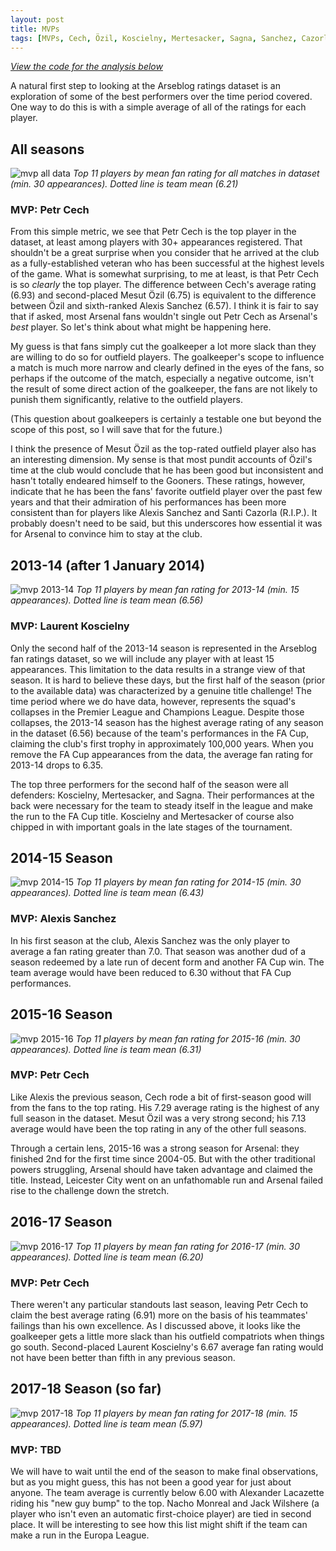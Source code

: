 ```yaml
---
layout: post
title: MVPs
tags: [MVPs, Cech, Özil, Koscielny, Mertesacker, Sagna, Sanchez, Cazorla, Monreal, Wilshere, Lacazette, FA Cup, Premier League, Champions League]
---
```

*[View the code for the analysis below](../code/2018-04-02-mvps.ipynb)*

A natural first step to looking at the Arseblog ratings dataset is an exploration of some of the best performers over the time period covered. One way to do this is with a simple average of all of the ratings for each player.

## All seasons

![mvp all data](../img/mvps/mvp_all_seasons.png)
*Top 11 players by mean fan rating for all matches in dataset (min. 30 appearances). Dotted line is team mean (6.21)*

### MVP: Petr Cech
From this simple metric, we see that Petr Cech is the top player in the dataset, at least among players with 30+ appearances registered. That shouldn't be a great surprise when you consider that he arrived at the club as a fully-established veteran who has been successful at the highest levels of the game. What is somewhat surprising, to me at least, is that Petr Cech is so *clearly* the top player. The difference between Cech's average rating (6.93) and second-placed Mesut Özil (6.75) is equivalent to the difference between Özil and sixth-ranked Alexis Sanchez (6.57). I think it is fair to say that if asked, most Arsenal fans wouldn't single out Petr Cech as Arsenal's *best* player. So let's think about what might be happening here.

My guess is that fans simply cut the goalkeeper a lot more slack than they are willing to do so for outfield players. The goalkeeper's scope to influence a match is much more narrow and clearly defined in the eyes of the fans, so perhaps if the outcome of the match, especially a negative outcome, isn't the result of some direct action of the goalkeeper, the fans are not likely to punish them significantly, relative to the outfield players.

(This question about goalkeepers is certainly a testable one but beyond the scope of this post, so I will save that for the future.)

I think the presence of Mesut Özil as the top-rated outfield player also has an interesting dimension. My sense is that most pundit accounts of Özil's time at the club would conclude that he has been good but inconsistent and hasn't totally endeared himself to the Gooners. These ratings, however, indicate that he has been the fans' favorite outfield player over the past few years and that their admiration of his performances has been more consistent than for players like Alexis Sanchez and Santi Cazorla (R.I.P.). It probably doesn't need to be said, but this underscores how essential it was for Arsenal to convince him to stay at the club.

## 2013-14 (after 1 January 2014)

![mvp 2013-14](../img/mvps/mvp_13_14.png)
*Top 11 players by mean fan rating for 2013-14 (min. 15 appearances). Dotted line is team mean (6.56)*

### MVP: Laurent Koscielny
Only the second half of the 2013-14 season is represented in the Arseblog fan ratings dataset, so we will include any player with at least 15 appearances. This limitation to the data results in a strange view of that season. It is hard to believe these days, but the first half of the season (prior to the available data) was characterized by a genuine title challenge! The time period where we do have data, however, represents the squad's collapses in the Premier League and Champions League. Despite those collapses, the 2013-14 season has the highest average rating of any season in the dataset (6.56) because of the team's performances in the FA Cup, claiming the club's first trophy in approximately 100,000 years. When you remove the FA Cup appearances from the data, the average fan rating for 2013-14 drops to 6.35.

The top three performers for the second half of the season were all defenders: Koscielny, Mertesacker, and Sagna. Their performances at the back were necessary for the team to steady itself in the league and make the run to the FA Cup title. Koscielny and Mertesacker of course also chipped in with important goals in the late stages of the tournament.

## 2014-15 Season

![mvp 2014-15](../img/mvps/mvp_14_15.png)
*Top 11 players by mean fan rating for 2014-15 (min. 30 appearances). Dotted line is team mean (6.43)*

### MVP: Alexis Sanchez
In his first season at the club, Alexis Sanchez was the only player to average a fan rating greater than 7.0. That season was another dud of a season redeemed by a late run of decent form and another FA Cup win. The team average would have been reduced to 6.30 without that FA Cup performances.

## 2015-16 Season

![mvp 2015-16](../img/mvps/mvp_15_16.png)
*Top 11 players by mean fan rating for 2015-16 (min. 30 appearances). Dotted line is team mean (6.31)*

### MVP: Petr Cech
Like Alexis the previous season, Cech rode a bit of first-season good will from the fans to the top rating. His 7.29 average rating is the highest of any full season in the dataset. Mesut Özil was a very strong second; his 7.13 average would have been the top rating in any of the other full seasons.

Through a certain lens, 2015-16 was a strong season for Arsenal: they finished 2nd for the first time since 2004-05. But with the other traditional powers struggling, Arsenal should have taken advantage and claimed the title. Instead, Leicester City went on an unfathomable run and Arsenal failed rise to the challenge down the stretch.

## 2016-17 Season

![mvp 2016-17](../img/mvps/mvp_16_17.png)
*Top 11 players by mean fan rating for 2016-17 (min. 30 appearances). Dotted line is team mean (6.20)*

### MVP: Petr Cech
There weren't any particular standouts last season, leaving Petr Cech to claim the best average rating (6.91) more on the basis of his teammates' failings than his own excellence. As I discussed above, it looks like the goalkeeper gets a little more slack than his outfield compatriots when things go south. Second-placed Laurent Koscielny's 6.67 average fan rating would not have been better than fifth in any previous season.

## 2017-18 Season (so far)

![mvp 2017-18](../img/mvps/mvp_17_18.png)
*Top 11 players by mean fan rating for 2017-18 (min. 15 appearances). Dotted line is team mean (5.97)*

### MVP: TBD
We will have to wait until the end of the season to make final observations, but as you might guess, this has not been a good year for just about anyone. The team average is currently below 6.00 with Alexander Lacazette riding his "new guy bump" to the top. Nacho Monreal and Jack Wilshere (a player who isn't even an automatic first-choice player) are tied in second place. It will be interesting to see how this list might shift if the team can make a run in the Europa League.